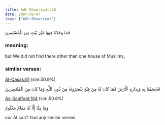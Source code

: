 ```yaml
---
title: Adh-Dhaariyat:36
date: 2007-06-07
tags: ["Adh-Dhaariyat"]
---
```

فَمَا وَجَدْنَا فِيهَا غَيْرَ بَيْتٍ مِنَ الْمُسْلِمِينَ
### meaning: 
but We did not find there other than one house of Muslims,
### similar verses: 

[Al-Qasas:81](/28/81) (sim:50.9%)

فَخَسَفْنَا بِهِ وَبِدَارِهِ الْأَرْضَ فَمَا كَانَ لَهُ مِنْ فِئَةٍ يَنْصُرُونَهُ مِنْ دُونِ اللَّهِ وَمَا كَانَ مِنَ الْمُنْتَصِرِينَ

[As-Saaffaat:164](/37/164) (sim:50.6%)

وَمَا مِنَّا إِلَّا لَهُ مَقَامٌ مَعْلُومٌ

our AI can't find any similar verses


